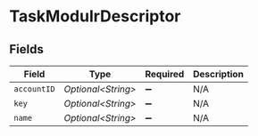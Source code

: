 # TaskModulrDescriptor


## Fields

| Field               | Type                | Required            | Description         |
| ------------------- | ------------------- | ------------------- | ------------------- |
| `accountID`         | *Optional\<String>* | :heavy_minus_sign:  | N/A                 |
| `key`               | *Optional\<String>* | :heavy_minus_sign:  | N/A                 |
| `name`              | *Optional\<String>* | :heavy_minus_sign:  | N/A                 |